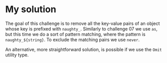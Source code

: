 # My solution

The goal of this challenge is to remove all the key-value pairs of an object whose key is prefixed with `naughty_`. Similarly to challenge 07 we use `as`, but this time we do a sort of pattern matching, where the pattern is `naughty_${string}`. To exclude the matching pairs we use `never`.

An alternative, more straightforward solution, is possible if we use the `Omit` utility type.
